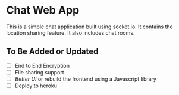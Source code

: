 # Chat Web App
This is a simple chat application built using socket.io. It contains the location sharing feature. It also includes chat rooms.


## To Be Added or Updated
- [ ] End to End Encryption
- [ ] File sharing support
- [ ] *Better UI* or rebuild the frontend using a Javascript library
- [ ] Deploy to heroku
